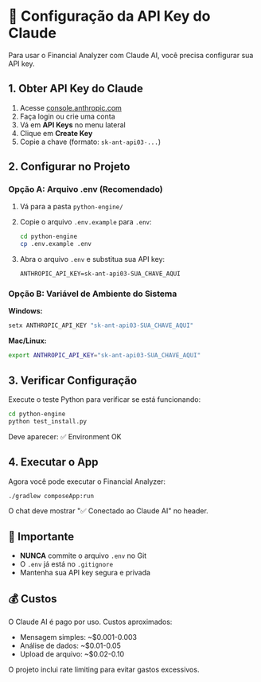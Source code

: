 # 🔑 Configuração da API Key do Claude

Para usar o Financial Analyzer com Claude AI, você precisa configurar sua API key.

## 1. Obter API Key do Claude

1. Acesse [console.anthropic.com](https://console.anthropic.com/)
2. Faça login ou crie uma conta
3. Vá em **API Keys** no menu lateral
4. Clique em **Create Key**
5. Copie a chave (formato: `sk-ant-api03-...`)

## 2. Configurar no Projeto

### Opção A: Arquivo .env (Recomendado)

1. Vá para a pasta `python-engine/`
2. Copie o arquivo `.env.example` para `.env`:
   ```bash
   cd python-engine
   cp .env.example .env
   ```

3. Abra o arquivo `.env` e substitua sua API key:
   ```
   ANTHROPIC_API_KEY=sk-ant-api03-SUA_CHAVE_AQUI
   ```

### Opção B: Variável de Ambiente do Sistema

**Windows:**
```cmd
setx ANTHROPIC_API_KEY "sk-ant-api03-SUA_CHAVE_AQUI"
```

**Mac/Linux:**
```bash
export ANTHROPIC_API_KEY="sk-ant-api03-SUA_CHAVE_AQUI"
```

## 3. Verificar Configuração

Execute o teste Python para verificar se está funcionando:

```bash
cd python-engine
python test_install.py
```

Deve aparecer: ✅ Environment OK

## 4. Executar o App

Agora você pode executar o Financial Analyzer:

```bash
./gradlew composeApp:run
```

O chat deve mostrar "✅ Conectado ao Claude AI" no header.

## 🚨 Importante

- **NUNCA** commite o arquivo `.env` no Git
- O `.env` já está no `.gitignore`
- Mantenha sua API key segura e privada

## 💰 Custos

O Claude AI é pago por uso. Custos aproximados:
- Mensagem simples: ~$0.001-0.003
- Análise de dados: ~$0.01-0.05
- Upload de arquivo: ~$0.02-0.10

O projeto inclui rate limiting para evitar gastos excessivos.